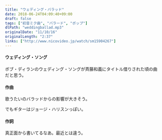 ```yaml
---
title: "ウェディング・バラッド"
date: 2018-06-24T04:09:40+09:00
draft: false
tags: ["初音ミク曲", "バラード", "ポップ"]
dlPath: "weddingballad.mp3"
originalDate: "11/10/16"
originalLength: "2:37"
links: ["http://www.nicovideo.jp/watch/sm15904267"]
---
```


#### ウェディング・ソング

ボブ・ディランのウェディング・ソングが斉藤和義にタイトル借りされた頃の曲だと思う。

#### 作曲

歌うたいのバラッドからの影響が大きそう。

でもギターはジョージ・ハリスンっぽい。

#### 作詞

真正面から書いてるなあ。最近とは違う。
